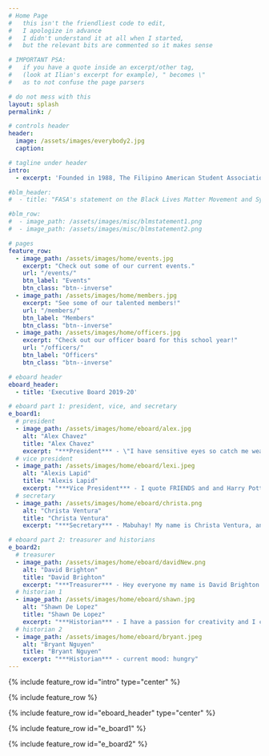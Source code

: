 ```yaml
---
# Home Page
#   this isn't the friendliest code to edit,
#   I apologize in advance
#   I didn't understand it at all when I started,
#   but the relevant bits are commented so it makes sense

# IMPORTANT PSA:
#   if you have a quote inside an excerpt/other tag,
#   (look at Ilian's excerpt for example), " becomes \"
#   as to not confuse the page parsers

# do not mess with this
layout: splash
permalink: /

# controls header
header: 
  image: /assets/images/everybody2.jpg
  caption:

# tagline under header
intro:
  - excerpt: 'Founded in 1988, The Filipino American Student Association (FASA) is an organization formed to enhance interactions between Filipinos and other students, faculty, and staff of the Virginia Polytechnic Institute and State University through cultural, educational, and social activities.'

#blm_header: 
#  - title: "FASA's statement on the Black Lives Matter Movement and Systemic Racism in America"

#blm_row:
#  - image_path: /assets/images/misc/blmstatement1.png
#  - image_path: /assets/images/misc/blmstatement2.png

# pages
feature_row:
  - image_path: /assets/images/home/events.jpg
    excerpt: "Check out some of our current events."
    url: "/events/"
    btn_label: "Events"
    btn_class: "btn--inverse"
  - image_path: /assets/images/home/members.jpg
    excerpt: "See some of our talented members!"
    url: "/members/"
    btn_label: "Members"
    btn_class: "btn--inverse"
  - image_path: /assets/images/home/officers.jpg
    excerpt: "Check out our officer board for this school year!"
    url: "/officers/"
    btn_label: "Officers"
    btn_class: "btn--inverse"

# eboard header
eboard_header:
  - title: 'Executive Board 2019-20'

# eboard part 1: president, vice, and secretary
e_board1:
  # president
  - image_path: /assets/images/home/eboard/alex.jpg
    alt: "Alex Chavez"
    title: "Alex Chavez"
    excerpt: "***President*** - \"I have sensitive eyes so catch me wearing my sunglasses even when it’s cloudy"
  # vice president
  - image_path: /assets/images/home/eboard/lexi.jpeg
    alt: "Alexis Lapid"
    title: "Alexis Lapid"
    excerpt: "***Vice President*** - I quote FRIENDS and and Harry Potter a lot"
  # secretary
  - image_path: /assets/images/home/eboard/christa.png
    alt: "Christa Ventura"
    title: "Christa Ventura"
    excerpt: "***Secretary*** - Mabuhay! My name is Christa Ventura, and I am the Secretary. I hope my passion for FASA is translated in the work that I do! I cannot wait to see what this year brings!"

# eboard part 2: treasurer and historians
e_board2:
  # treasurer
  - image_path: /assets/images/home/eboard/davidNew.png
    alt: "David Brighton"
    title: "David Brighton"
    excerpt: "***Treasurer*** - Hey everyone my name is David Brighton and I will be your Treasurer this year!!! I look forward to meeting you all and having a great year!"
  # historian 1
  - image_path: /assets/images/home/eboard/shawn.jpg
    alt: "Shawn De Lopez"
    title: "Shawn De Lopez"
    excerpt: "***Historian*** - I have a passion for creativity and I can’t wait to use it through my position on the FASA officer board!"
  # historian 2
  - image_path: /assets/images/home/eboard/bryant.jpeg
    alt: "Bryant Nguyen"
    title: "Bryant Nguyen"
    excerpt: "***Historian*** - current mood: hungry"
---
```


{% include feature_row id="intro" type="center" %}

{% include feature_row %}

{% include feature_row id="eboard_header" type="center" %}

{% include feature_row id="e_board1" %}

{% include feature_row id="e_board2" %}
